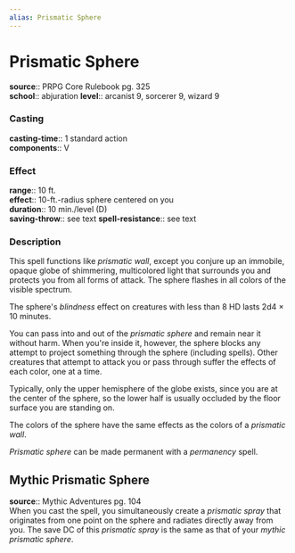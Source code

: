 ```yaml
---
alias: Prismatic Sphere
---
```


# Prismatic Sphere 

**source**:: PRPG Core Rulebook pg. 325  
**school**:: abjuration
**level**:: arcanist 9, sorcerer 9, wizard 9

### Casting 

**casting-time**:: 1 standard action  
**components**:: V

### Effect 

**range**:: 10 ft.  
**effect**:: 10-ft.-radius sphere centered on you  
**duration**:: 10 min./level (D)  
**saving-throw**:: see text
**spell-resistance**:: see text

### Description 

This spell functions like *prismatic wall*, except you conjure up an immobile, opaque globe of shimmering, multicolored light that surrounds you and protects you from all forms of attack. The sphere flashes in all colors of the visible spectrum.  
  
The sphere's *blindness* effect on creatures with less than 8 HD lasts 2d4 × 10 minutes.  
  
You can pass into and out of the *prismatic sphere* and remain near it without harm. When you're inside it, however, the sphere blocks any attempt to project something through the sphere (including spells). Other creatures that attempt to attack you or pass through suffer the effects of each color, one at a time.  
  
Typically, only the upper hemisphere of the globe exists, since you are at the center of the sphere, so the lower half is usually occluded by the floor surface you are standing on.  
  
The colors of the sphere have the same effects as the colors of a *prismatic wall*.  
  
*Prismatic sphere* can be made permanent with a *permanency* spell.

## Mythic Prismatic Sphere 

**source**:: Mythic Adventures pg. 104  
When you cast the spell, you simultaneously create a *prismatic spray* that originates from one point on the sphere and radiates directly away from you. The save DC of this *prismatic spray* is the same as that of your *mythic prismatic sphere*.
